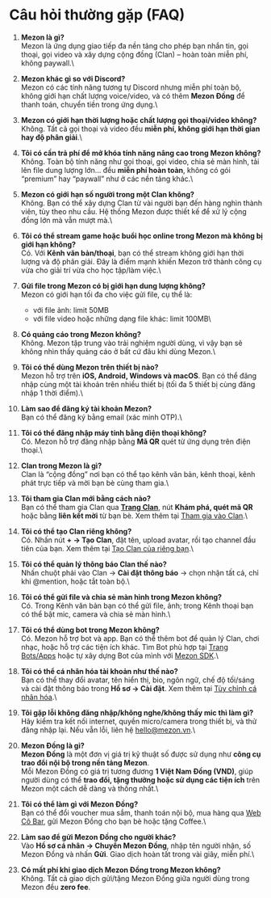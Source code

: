 # Câu hỏi thường gặp (FAQ)

1. **Mezon là gì?**\
   Mezon là ứng dụng giao tiếp đa nền tảng cho phép bạn nhắn tin, gọi thoại, gọi video và xây dựng cộng đồng (Clan) – hoàn toàn miễn phí, không paywall.\

2. **Mezon khác gì so với Discord?**\
   Mezon có các tính năng tương tự Discord nhưng miễn phí toàn bộ, không giới hạn chất lượng voice/video, và có thêm **Mezon Đồng** để thanh toán, chuyển tiền trong ứng dụng.\

3. **Mezon có giới hạn thời lượng hoặc chất lượng gọi thoại/video không?**\
   Không. Tất cả gọi thoại và video đều **miễn phí, không giới hạn thời gian hay độ phân giải**.\

4. **Tôi có cần trả phí để mở khóa tính năng nâng cao trong Mezon không?**\
   Không. Toàn bộ tính năng như gọi thoại, gọi video, chia sẻ màn hình, tải lên file dung lượng lớn… đều **miễn phí hoàn toàn**, không có gói “premium” hay “paywall” như ở các nền tảng khác.\

5. &#x20;**Mezon có giới hạn số người trong một Clan không?**\
   Không. Bạn có thể xây dựng Clan từ vài người bạn đến hàng nghìn thành viên, tùy theo nhu cầu. Hệ thống Mezon được thiết kế để xử lý cộng đồng lớn mà vẫn mượt mà.\

6. **Tôi có thể stream game hoặc buổi học online trong Mezon mà không bị giới hạn không?**\
   Có. Với **Kênh văn bản/thoại**, bạn có thể stream không giới hạn thời lượng và độ phân giải. Đây là điểm mạnh khiến Mezon trở thành công cụ vừa cho giải trí vừa cho học tập/làm việc.\

7. **Gửi file trong Mezon có bị giới hạn dung lượng không?**\
   Mezon có giới hạn tối đa cho việc gửi file, cụ thể là:
   * với file ảnh: limit 50MB
   * với file video hoặc những dạng file khác: limit 100MB\

8. **Có quảng cáo trong Mezon không?**\
   Không. Mezon tập trung vào trải nghiệm người dùng, vì vậy bạn sẽ không nhìn thấy quảng cáo ở bất cứ đâu khi dùng Mezon.\

9. **Tôi có thể dùng Mezon trên thiết bị nào?**\
   Mezon hỗ trợ trên **iOS, Android, Windows và macOS**. Bạn có thể đăng nhập cùng một tài khoản trên nhiều thiết bị (tối đa 5 thiết bị cùng đăng nhập 1 thời điểm).\

10. **Làm sao để đăng ký tài khoản Mezon?**\
    Bạn có thể đăng ký bằng email (xác minh OTP).\

11. **Tôi có thể đăng nhập máy tính bằng điện thoại không?**\
    Có. Mezon hỗ trợ đăng nhập bằng **Mã QR** quét từ ứng dụng trên điện thoại.\

12. **Clan trong Mezon là gì?**\
    Clan là “cộng đồng” nơi bạn có thể tạo kênh văn bản, kênh thoại, kênh phát trực tiếp và mời bạn bè cùng tham gia.\

13. **Tôi tham gia Clan mới bằng cách nào?**\
    Bạn có thể tham gia Clan qua [**Trang Clan**](https://mezon.ai/clans/), nút **Khám phá, quét mã QR** hoặc bằng **liên kết mời** từ bạn bè. Xem thêm tại [Tham gia vào Clan](../clan/tham-gia-and-kham-pha-clan.md).\

14. **Tôi có thể tạo Clan riêng không?**\
    Có. Nhấn nút **+ → Tạo Clan**, đặt tên, upload avatar, rồi tạo channel đầu tiên của bạn. Xem thêm tại [Tạo Clan của riêng bạn](../clan/tao-clan-cua-rieng-ban/).\

15. **Tôi có thể quản lý thông báo Clan thế nào?**\
    Nhấn chuột phải vào Clan → **Cài đặt thông báo** → chọn nhận tất cả, chỉ khi @mention, hoặc tắt toàn bộ.\

16. **Tôi có thể gửi file và chia sẻ màn hình trong Mezon không?**\
    Có. Trong Kênh văn bản bạn có thể gửi file, ảnh; trong Kênh thoại bạn có thể bật mic, camera và chia sẻ màn hình.\

17. **Tôi có thể dùng bot trong Mezon không?**\
    Có. Mezon hỗ trợ bot và app. Bạn có thể thêm bot để quản lý Clan, chơi nhạc, hoặc hỗ trợ các tiện ích khác. Tìm Bot phù hợp tại [Trang Bots/Apps](https://top.mezon.ai/) hoặc tự xây dựng Bot của mình với [Mezon SDK](https://mezon.ai/docs/mezon-sdk-docs/).\

18. **Tôi có thể cá nhân hóa tài khoản như thế nào?**\
    Bạn có thể thay đổi avatar, tên hiển thị, bio, ngôn ngữ, chế độ tối/sáng và cài đặt thông báo trong **Hồ sơ → Cài đặt**. Xem thêm tại [Tùy chỉnh cá nhân hóa](../tai-khoan-and-ca-nhan-hoa/tuy-chinh-ca-nhan-hoa.md).\

19. **Tôi gặp lỗi không đăng nhập/không nghe/không thấy mic thì làm gì?**\
    Hãy kiểm tra kết nối internet, quyền micro/camera trong thiết bị, và thử đăng nhập lại. Nếu vẫn lỗi, liên hệ hello@mezon.vn.\

20. **Mezon Đồng là gì?**\
    **Mezon Đồng** là một đơn vị giá trị kỹ thuật số được sử dụng như **công cụ trao đổi nội bộ trong nền tảng Mezon**.\
    Mỗi Mezon Đồng có giá trị tương đương **1 Việt Nam Đồng (VND)**, giúp người dùng có thể **trao đổi, tặng thưởng hoặc sử dụng các tiện ích** trên Mezon một cách dễ dàng và thống nhất.\

21. **Tôi có thể làm gì với Mezon Đồng?**\
    Bạn có thể đổi voucher mua sắm, thanh toán nội bộ, mua hàng qua [Web Cô Bar](https://cobar.vn/), gửi Mezon Đồng cho bạn bè hoặc tặng Coffee.\

22. **Làm sao để gửi Mezon Đồng cho người khác?**\
    Vào **Hồ sơ cá nhân** **→ Chuyển Mezon Đồng**, nhập tên người nhận, số Mezon Đồng và nhấn **Gửi**. Giao dịch hoàn tất trong vài giây, miễn phí.\

23. **Có mất phí khi giao dịch Mezon Đồng trong Mezon không?**\
    Không. Tất cả giao dịch gửi/tặng Mezon Đồng giữa người dùng trong Mezon đều **zero fee**.
